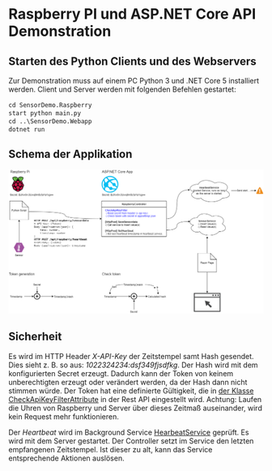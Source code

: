 # Raspberry PI und ASP.NET Core API Demonstration

## Starten des Python Clients und des Webservers

Zur Demonstration muss auf einem PC Python 3 und .NET Core 5 installiert werden. Client und Server
werden mit folgenden Befehlen gestartet:

```text
cd SensorDemo.Raspberry
start python main.py
cd ..\SensorDemo.Webapp
dotnet run
```

## Schema der Applikation

![](schema.png)

## Sicherheit

Es wird im HTTP Header *X-API-Key* der Zeitstempel samt Hash gesendet. Dies sieht z. B. so aus:
*1022324234:dsf349fjsdfkg*. Der Hash wird mit dem konfigurierten Secret erzeugt. Dadurch kann
der Token von keinem unberechtigten erzeugt oder verändert werden, da der Hash dann nicht stimmen
würde. Der Token hat eine definierte Gültigkeit, die in
[der Klasse CheckApiKeyFilterAttribute](SensorDemo.Webapp/Controllers/RaspberryController.cs)
in der Rest API eingestellt wird. Achtung: Laufen die Uhren von Raspberry 
und Server über dieses Zeitmaß auseinander, wird kein Request mehr funktionieren.

Der *Heartbeat* wird im Background Service
[HearbeatService](SensorDemo.Webapp/Services/HearbeatService.cs)
geprüft. Es wird mit dem Server gestartet. Der Controller setzt im Service den letzten
empfangenen Zeitstempel. Ist dieser zu alt, kann das Service entsprechende Aktionen
auslösen.
